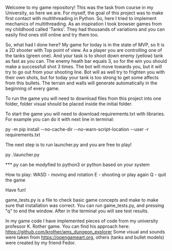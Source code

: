 Welcome to my game repository!
This was the task from course in my University, so here we are. 
For myself, the goal of this project was to make first contact with multithreading in Python. So, here I tried to implement mechanics of multithreading.
As an inspiration I took browser games from my childhood called 'Tanks'. They had thousands of variations and you can easily find ones still online and try them too.

So, what had I done here? My game for today is in the state of MVP, so It is a 2D shooter with Top point of view. As a player you are controlling one of the tanks (green one). And your task is to shoot down
enemy (yellow) tank as fast as you can. The enemy heath bar equals 3, so for the win you should make a successfull shot 3 times. The bot will move towards you, but it will try to go out from your shooting line.
Bot will as well try to frighten you with their own shots, but for today your tank is too strong to get some affects from this bullets. The terrain and walls will generate automatically in the beginning of
every game. 

To run the game you will need to download files from this project into one folder, folder visual should be placed inside the initial folder.

To start the game you will need to download requirements.txt with libraries. 
For example you can do it with next line in terminal:

py -m pip install --no-cache-dir --no-warn-script-location --user -r requirements.txt 

The next step is to run launcher.py and you are free to play!

py .\launcher.py

*** py can be modyfied to python3 or python based on your system

How to play:
WASD - moving and rotation
E - shooting or play again
Q - quit the game

Have fun!

game_tests.py is a file to check basic game concepts and make to make sure that installation was correct. You can run game_tests.py, and pressing "q" to end the window. After in the terminal you will see test results.

In my game code I have implemented pieces of code from my university professor K. Rother game. You can find his approach here:  https://github.com/krother/ams_dungeon_explorer 
Some visual and sounds were taken from https://opengameart.org, others (tanks and bullet models) were created by my friend Fedor.

